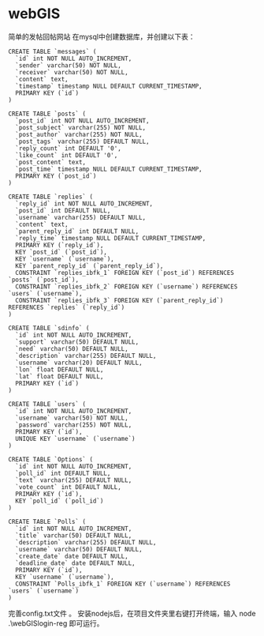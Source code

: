# webGIS
简单的发帖回帖网站
在mysql中创建数据库，并创建以下表：  

    CREATE TABLE `messages` (
      `id` int NOT NULL AUTO_INCREMENT,
      `sender` varchar(50) NOT NULL,
      `receiver` varchar(50) NOT NULL,
      `content` text,
      `timestamp` timestamp NULL DEFAULT CURRENT_TIMESTAMP,
      PRIMARY KEY (`id`)
    )  

    CREATE TABLE `posts` (
      `post_id` int NOT NULL AUTO_INCREMENT,
      `post_subject` varchar(255) NOT NULL,
      `post_author` varchar(255) NOT NULL,
      `post_tags` varchar(255) DEFAULT NULL,
      `reply_count` int DEFAULT '0',
      `like_count` int DEFAULT '0',
      `post_content` text,
      `post_time` timestamp NULL DEFAULT CURRENT_TIMESTAMP,
      PRIMARY KEY (`post_id`)
    )  

    CREATE TABLE `replies` (
      `reply_id` int NOT NULL AUTO_INCREMENT,
      `post_id` int DEFAULT NULL,
      `username` varchar(255) DEFAULT NULL,
      `content` text,
      `parent_reply_id` int DEFAULT NULL,
      `reply_time` timestamp NULL DEFAULT CURRENT_TIMESTAMP,
      PRIMARY KEY (`reply_id`),
      KEY `post_id` (`post_id`),
      KEY `username` (`username`),
      KEY `parent_reply_id` (`parent_reply_id`),
      CONSTRAINT `replies_ibfk_1` FOREIGN KEY (`post_id`) REFERENCES `posts` (`post_id`),
      CONSTRAINT `replies_ibfk_2` FOREIGN KEY (`username`) REFERENCES `users` (`username`),
      CONSTRAINT `replies_ibfk_3` FOREIGN KEY (`parent_reply_id`) REFERENCES `replies` (`reply_id`)
    )  

    CREATE TABLE `sdinfo` (
      `id` int NOT NULL AUTO_INCREMENT,
      `support` varchar(50) DEFAULT NULL,
      `need` varchar(50) DEFAULT NULL,
      `description` varchar(255) DEFAULT NULL,
      `username` varchar(20) DEFAULT NULL,
      `lon` float DEFAULT NULL,
      `lat` float DEFAULT NULL,
      PRIMARY KEY (`id`)
    )  

    CREATE TABLE `users` (
      `id` int NOT NULL AUTO_INCREMENT,
      `username` varchar(50) NOT NULL,
      `password` varchar(255) NOT NULL,
      PRIMARY KEY (`id`),
      UNIQUE KEY `username` (`username`)
    )  

    CREATE TABLE `Options` (
      `id` int NOT NULL AUTO_INCREMENT,
      `poll_id` int DEFAULT NULL,
      `text` varchar(255) DEFAULT NULL,
      `vote_count` int DEFAULT NULL,
      PRIMARY KEY (`id`),
      KEY `poll_id` (`poll_id`)
    )

    CREATE TABLE `Polls` (
      `id` int NOT NULL AUTO_INCREMENT,
      `title` varchar(50) DEFAULT NULL,
      `description` varchar(255) DEFAULT NULL,
      `username` varchar(50) DEFAULT NULL,
      `create_date` date DEFAULT NULL,
      `deadline_date` date DEFAULT NULL,
      PRIMARY KEY (`id`),
      KEY `username` (`username`),
      CONSTRAINT `Polls_ibfk_1` FOREIGN KEY (`username`) REFERENCES `users` (`username`)
    )
完善config.txt文件 。
安装nodejs后，在项目文件夹里右键打开终端，输入 node .\webGISlogin-reg 即可运行。
